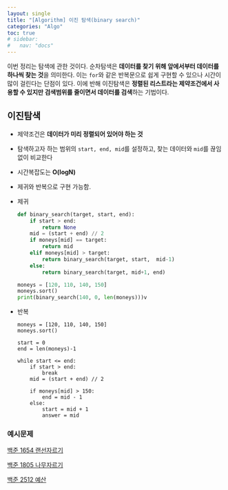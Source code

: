 ```yaml
---
layout: single
title: "[Algorithm] 이진 탐색(binary search)"
categories: "Algo"
toc: true
# sidebar:
#   nav: "docs"
---
```


이번 정리는 탐색에 관한 것이다. 순차탐색은 **데이터를 찾기 위해 앞에서부터 데이터를 하나씩 찾는 것**을 의미한다. 이는 `for`와 같은 반복문으로 쉽게 구현할 수 있으나 시간이 많이 걸린다는 단점이 있다. 이에 반해 이진탐색은 **정렬된 리스트라는 제약조건에서 사용할 수 있지만 검색범위를 줄이면서 데이터를 검색**하는 기법이다.

## 이진탐색

- 제약조건은 **데이터가 미리 정렬되어 있어야 하는 것**

- 탐색하고자 하는 범위의 `start, end, mid`를 설정하고, 찾는 데이터와 `mid`를 끊임없이 비교한다

- 시간복잡도는 **O(logN)**

- 제귀와 반복으로 구현 가능함.

- 제귀

  ```python
  def binary_search(target, start, end):
      if start > end:
          return None
      mid = (start + end) // 2
      if moneys[mid] == target:
          return mid
      elif moneys[mid] > target:
          return binary_search(target, start,  mid-1)
      else:
          return binary_search(target, mid+1, end)

  moneys = [120, 110, 140, 150]
  moneys.sort()
  print(binary_search(140, 0, len(moneys)))v
  ```

- 반복

  ```
  moneys = [120, 110, 140, 150]
  moneys.sort()

  start = 0
  end = len(moneys)-1

  while start <= end:
      if start > end:
          break
      mid = (start + end) // 2

      if moneys[mid] > 150:
          end = mid - 1
      else:
          start = mid + 1
          answer = mid
  ```

### 예시문제

[백준 1654 랜선자르기](https://www.acmicpc.net/problem/1654)

[백준 1805 나무자르기](https://www.acmicpc.net/problem/1805)

[백준 2512 예산](https://www.acmicpc.net/problem/2512)

